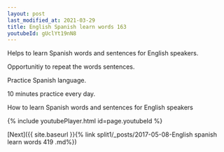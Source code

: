 ```yaml
---
layout: post
last_modified_at: 2021-03-29
title: English Spanish learn words 163 
youtubeId: gUclYt19nN8
---
```

 
 
Helps to learn Spanish words and sentences for English speakers.

Opportunitiy to repeat the words sentences. 

Practice Spanish language. 
 
10 minutes practice every day. 
 
How to learn Spanish words and sentences for English speakers 
 
{% include youtubePlayer.html id=page.youtubeId %}
 
 
[Next]({{ site.baseurl }}{% link  split1/_posts/2017-05-08-English spanish learn words 419 .md%})
 
